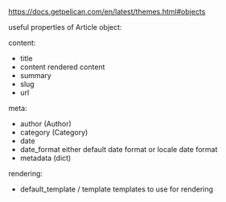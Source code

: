 https://docs.getpelican.com/en/latest/themes.html#objects


useful properties of Article object:

content:
- title
- content 
    rendered content
- summary
- slug
- url

meta:
- author (Author)
- category (Category)
- date
- date_format 
    either default date format or locale date format
- metadata (dict)

rendering:
- default_template / template
    templates to use for rendering

